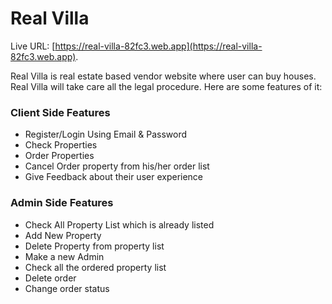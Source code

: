 # Real Villa

Live URL: [https://real-villa-82fc3.web.app](https://real-villa-82fc3.web.app).

Real Villa is real estate based vendor website where user can buy houses. Real Villa will take care all the legal procedure. Here are some features of it:

### Client Side Features

- Register/Login Using Email & Password
- Check Properties
- Order Properties
- Cancel Order property from his/her order list
- Give Feedback about their user experience

### Admin Side Features

- Check All Property List which is already listed
- Add New Property
- Delete Property from property list
- Make a new Admin
- Check all the ordered property list
- Delete order
- Change order status
